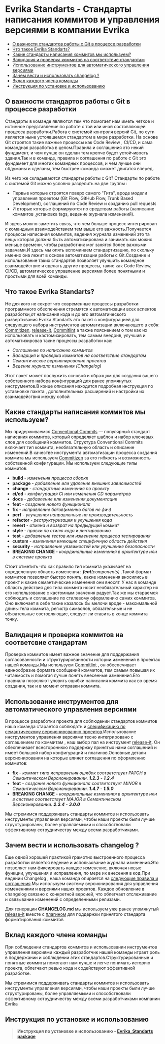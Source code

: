 # Evrika Standarts - Стандарты написания коммитов и управления версиями в компании Evrika

* [О важности стандартов работы с Git в процессе разработки](#chapter1)
* [Что такое Evrika Standarts?](#chapter2)
* [Какие стандарты написания коммитов мы используем?](#chapter3)
* [Валидация и проверка коммитов на соответствие стандартам](#chapter4)
* [Использование инструментов для автоматического управления версиями](#chapter5)
* [Зачем вести и использовать changelog ?](#chapter6) 
* [Вклад каждого члена команды](#chapter7)
* [Инструкция по установке и использованию](#chapter8)

## О важности стандартов работы с Git в процессе разработки <a name="chapter1"></a>

Стандарты в команде являются тем что помогает нам иметь четкое и истинное представление по работе с той или иной состовляющей процесса разработки.Работа с системой контроля версий Git, по сути является ныне устоявшемся стандартом в мире разработки. На основе Git строятся такие важные процессы как Code Review , CI/CD, и сама командная разработка в целом.Правила и соглашения это некий фундамент, и чем лучше он сделан тем крепче будет устойчивость здания.Так и в команде, правила и соглашения по работе с Git это фундамент для многих командных процессов, и чем лучше они обдуманы и сделаны, тем быстрее команда сможет двигатся вперед.

Из чего же складываются стандарты работы с Git? Стандарты по работе с системой Git можно условно разделить на две группы :
* Первые которые строятся поверх самого "Гита", вроде модели управления проектом (Git Flow, GitHub Flow, Trunk Based Development), соглашений по Code Review и созданию pull requests
* И вторые которые формируются по средствам работы (написание коммитов ,установка tags, ведение журнала изменений).  

И здесь можно заметить связь, что чем больше процесс интегрирован с командным взаимодействием тем выше его важность.Получается процессы написания коммитов, ведения журнала изменений это та вещь которая должна быть автоматизирована и занимать как можно меньше времени, чтобы разработчик мог занятся более важными задачами.И здесь мы опять вспоминаем стандартизацию, по скольку именно она лежит в основе автоматизации работы с Git.Создание и использование таких стандартов позволяет улучшить командное взаимодействие и сделать другие процессы, такие как Code Review, CI/CD, автоматическое управление версиями более понятными и простыми для всей команды.

## Что такое Evrika Standarts? <a name="chapter2"></a>

Не для кого не секрет что современные процессы разработки программного обеспечения стремятся к автоматизации всех аспектов разработки,от написания кода и до его автоматического развертывания.Evrika Standarts это пакет с конфигурацией для следующего набора инструментов автоматизации включающего в себя: [Commitizen](https://commitizen-tools.github.io/commitizen/), [release-it](https://github.com/release-it/release-it/tree/main),  [Commitlint](https://github.com/conventional-changelog/commitlint) а также пояснением о том как их использовать и кастомизировать, тем самым внедрив, улучшив и автоматизировав такие процессы разработки как:

* *Соглашение по написанию коммитов*
* *Валидация и проверка коммитов на соответствие стандартам*
* *Семантическое версионирование проектов*
* *Ведение журнала изменения (Changelog)*

Этот пакет может послужить основой и образцом для создания вашего собственного набора конфигураций для ранее упомянутых инструментов.В конце описания находится подробная инструкция по уставновке пакета , дополнительных расширений и настройки их взаимодействия между собой

## Какие стандарты написания коммитов мы используем? <a name="chapter3"></a>

Мы придерживаемся [Conventional Commits](https://-www.conventionalcommits.org/ru/v1.0.0/) — популярный стандарт написания коммитов, который определяет шаблон и набор ключевых слов для сообщений коммитов. Структура Conventional Commits включает тип коммита, необязательную область и описание изменений.В качестве инструмента автоматизации процесса создания коммита мы используем [Commitizen](https://commitizen-tools.github.io/commitizen/) за его гибкость и возможность собственной конфигурации. Мы используем следующие типы коммитов: 

+ __build__ - *изменения процесса сборки*
+ __package__ - *добавление или удаление внешних зависимостей*
+ __change__ - *стандартные изменения по проекту*
+ __ci/cd__ - *конфигурация CI или изменения CD параметров*
+ __docs__ - *добавление или изменения документации*
+ __feat__ - *создание нового функционала*
+ __fix__ - *исправление багов(именно багов не фич)*
+ __perf__ - *улучшения направленные на производительность*
+ __refactor__ - *реструктуризация и улучшения кода*
+ __revert__ - *отмена и возврат на предыдущий коммит*
+ __style__ -  *правки по стилю кода и линтированию*
+ __test__ - *добавление тестов или изменение процесса тестирования*
+ __custom__ - *изменения имеющие специфичную область действия*
+ __security__ - *исправление уязвимостей или улучшение безопасности*
+ __BREAKING CHANGE__ - *координальные изменения в архитектуре или в системе проекта*

Стоит отметить что как правило тип коммита указывает на определенную область изменения : *__feat__(components)* .Такой формат коммитов позволяет быстро понять, какие изменения вносились в проект и какие семантические изменения они вносят. У нас в команде область действия для типа коммита носит необязательный характер но его использование с кастомным значения радует.Так же мы стараемся соблюдать и соглашение по стилевому оформлению самих коммитов. Оно включает в себе такие казалось бы мелочи вроде - максимальной длины тела коммита, регистр символов, обязательные и не обязательные состовляющие, следует ли ставить в конце коммита точку.

## Валидация и проверка коммитов на соответсвие стандартам  <a name="chapter4"></a>

Проверка коммитов имеет важное значение для поддержания согласованности и структурированности истории изменений в проектах нашей команды.Мы используем [Commitlint](https://github.com/conventional-changelog/commitlint) , он обеспечивает единообразие формата сообщений коммитов, тем самым повышая их читаемость и помогая лучше понять внесенные изменения.Его правиала позволяют уловить ошибки написания коммита как во время создания, так и в момент отправки коммита.

## Использование инструментов для автоматического управления версиями <a name="chapter5"></a>

В процессе разработки проекта для соблюдении стандартов коммитов наша команда старается соблюдать и [спецификацию по семантическому версионированию проектов](https://semver.org/lang/ru/spec/v2.0.0.html).Использование инструментов управления версиями тесно интегрировано с соглашением по коммитам , наш выбор пал на инструмент [release-it](https://github.com/release-it/release-it/tree/main). Он обеспечивает всестороннюю поддержку принятых нами соглашений и имеет большой набор конфигураций и плагинов.Основные детали версионирования на которые влияет соглашения по оформлению коммитов:

+ __fix__ - *коммит типа исправления ошибок соответствует PATCH в Cемантическом Версионировании. __1.2.3__ - __1.2.4__* 
+ __feat__ - *создание нового функционала соответствует MINOR в Cемантическом Версионировании. __1.4.7__ - __1.5.0__*
+  __BREAKING CHANGE__ - *координальные изменения в архитектуре или в системе соответствует MAJOR в Cемантическом Версионировании. __2.3.4__ - __3.0.0__*


Мы стремимся поддерживать стандарты коммитов и использовать инструменты управления версиями, чтобы наши проекты были лучше структурированы, более управляемыми и способствовали эффективному сотрудничеству между всеми разработчиками.

## Зачем вести и использовать changelog ? <a name="chapter6"></a>

Еще одной хорошей практикой грамотно выстроенного процесса разработки является ведение и использование журнала изменений.Это позволяет нам фиксировать каждое изменение, включая новые функции, улучшения и исправления, по мере их внесения в код.При ведении Changelog , наша команда опирается на [следующие правила и соглашения](https://keepachangelog.com/ru/1.1.0/).Мы используем систему версионирования для управления изменениями и версиями наших проектов. Каждое обновление в changelog связано с конкретной версией, что облегчает отслеживание и связывание изменений с определенными релизами.

Для генерации __CHANGELOG.md__ мы используем уже ранее упомянутый [release-it](https://github.com/release-it/release-it/tree/main) вместе с [плагином](https://github.com/release-it/conventional-changelog) для поддержки принятого стандарта форматирования коммитов

## Вклад каждого члена команды <a name="chapter7"></a>

При соблюдении стандартов коммитов и использовании инструментов управления версиями каждый разработчик нашей команды играет роль в поддержании и соблюдении этих стандартов.Структурированные и понятные коммиты помогают нам лучше и легче понимать историю проекта, облегчают ревью кода и содействуют эффективной разработке.

Мы стремимся поддерживать стандарты коммитов и использовать инструменты управления версиями, чтобы наши проекты были лучше структурированы, более управляемыми и способствовали эффективному сотрудничеству между всеми разработчиками компании Evrika

## Инструкция по установке и использованию <a name="chapter8"></a>

>  __Инструкция по установке и использованию - [Evrika_Standarts package](./MANUAL.md)__
